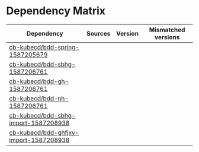 # Dependency Matrix

Dependency | Sources | Version | Mismatched versions
---------- | ------- | ------- | -------------------
[cb-kubecd/bdd-spring-1587205679](https://github.com/cb-kubecd/bdd-spring-1587205679.git) |  | []() | 
[cb-kubecd/bdd-sbhg-1587206761](https://github.com/cb-kubecd/bdd-sbhg-1587206761.git) |  | []() | 
[cb-kubecd/bdd-gh-1587206761](https://github.com/cb-kubecd/bdd-gh-1587206761.git) |  | []() | 
[cb-kubecd/bdd-nh-1587206761](https://github.com/cb-kubecd/bdd-nh-1587206761.git) |  | []() | 
[cb-kubecd/bdd-sbhg-import-1587208938](https://github.com/cb-kubecd/bdd-sbhg-import-1587208938.git) |  | []() | 
[cb-kubecd/bdd-ghfjxy-import-1587208938](https://github.com/cb-kubecd/bdd-ghfjxy-import-1587208938.git) |  | []() | 
